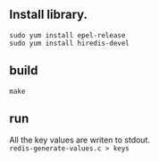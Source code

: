 ## Install library. 

`sudo yum install epel-release` \
`sudo yum install hiredis-devel`

## build 
`make` 

## run 
All the key values are writen to stdout. \
`redis-generate-values.c > keys` 


